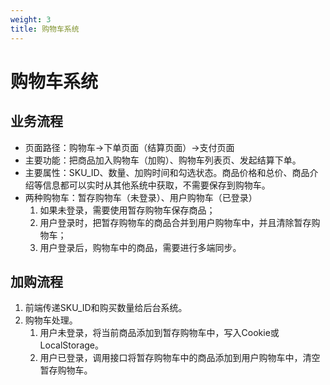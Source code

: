 ```yaml
---
weight: 3
title: 购物车系统
---
```


# 购物车系统

## 业务流程

- 页面路径：购物车->下单页面（结算页面）->支付页面
- 主要功能：把商品加入购物车（加购）、购物车列表页、发起结算下单。
- 主要属性：SKU_ID、数量、加购时间和勾选状态。商品价格和总价、商品介绍等信息都可以实时从其他系统中获取，不需要保存到购物车。
- 两种购物车：暂存购物车（未登录）、用户购物车（已登录）
   1. 如果未登录，需要使用暂存购物车保存商品；
   2. 用户登录时，把暂存购物车的商品合并到用户购物车中，并且清除暂存购物车；
   3. 用户登录后，购物车中的商品，需要进行多端同步。

## 加购流程

1. 前端传递SKU_ID和购买数量给后台系统。
2. 购物车处理。
   1. 用户未登录，将当前商品添加到暂存购物车中，写入Cookie或LocalStorage。
   2. 用户已登录，调用接口将暂存购物车中的商品添加到用户购物车中，清空暂存购物车。
